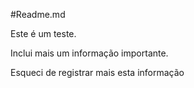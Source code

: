 #Readme.md


Este é um teste.

Inclui mais um informação importante.

Esqueci de registrar mais esta informação